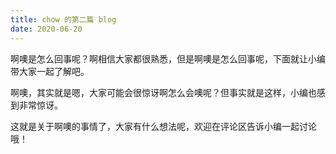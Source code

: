 ```yaml
---
title: chow 的第二篇 blog
date: 2020-06-20
---
```


啊噢是怎么回事呢？啊相信大家都很熟悉，但是啊噢是怎么回事呢，下面就让小编带大家一起了解吧。

啊噢，其实就是嗯，大家可能会很惊讶啊怎么会噢呢？但事实就是这样，小编也感到非常惊讶。

这就是关于啊噢的事情了，大家有什么想法呢，欢迎在评论区告诉小编一起讨论哦！